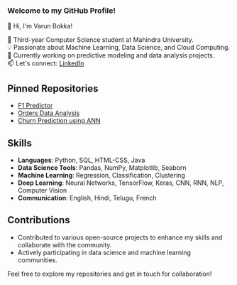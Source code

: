 ### Welcome to my GitHub Profile!

👋 Hi, I'm Varun Bokka! 

🌟 Third-year Computer Science student at Mahindra University.  
💡 Passionate about Machine Learning, Data Science, and Cloud Computing.  
🔭 Currently working on predictive modeling and data analysis projects.  
📫 Let's connect: [LinkedIn](https://www.linkedin.com/in/naga-varun-bokka)

## Pinned Repositories
- [F1 Predictor](https://github.com/Varun-278/f1-predictor)
- [Orders Data Analysis](https://github.com/Varun-278/orders-data-analysis)
- [Churn Prediction using ANN](https://github.com/Varun-278/churn-prediction-ann)

## Skills
- **Languages**: Python, SQL, HTML-CSS, Java
- **Data Science Tools**: Pandas, NumPy, Matplotlib, Seaborn
- **Machine Learning**: Regression, Classification, Clustering
- **Deep Learning**: Neural Networks, TensorFlow, Keras, CNN, RNN, NLP, Computer Vision
- **Communication**: English, Hindi, Telugu, French

## Contributions
- Contributed to various open-source projects to enhance my skills and collaborate with the community.
- Actively participating in data science and machine learning communities.

Feel free to explore my repositories and get in touch for collaboration!
